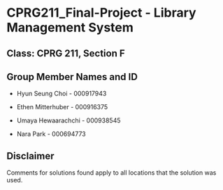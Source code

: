 # CPRG211_Final-Project - Library Management System

## Class: CPRG 211, Section F
## Group Member Names and ID

- Hyun Seung Choi - 000917943

- Ethen Mitterhuber  - 000916375

- Umaya Hewaarachchi - 000938545

- Nara Park - 000694773

## Disclaimer

Comments for solutions found apply to all locations that the solution was used.

